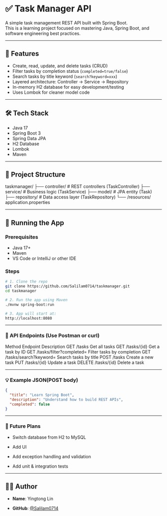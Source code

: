 # ✅ Task Manager API

A simple task management REST API built with Spring Boot.  
This is a learning project focused on mastering Java, Spring Boot, and software engineering best practices.

---

## 🚀 Features

- Create, read, update, and delete tasks (CRUD)
- Filter tasks by completion status (`completed=true/false`)
- Search tasks by title keyword (`search?keyword=xxx`)
- Layered architecture: Controller → Service → Repository
- In-memory H2 database for easy development/testing
- Uses Lombok for cleaner model code

---

## 🛠️ Tech Stack

- Java 17
- Spring Boot 3
- Spring Data JPA
- H2 Database
- Lombok
- Maven

---

## 📂 Project Structure

taskmanager/
├── controller/ # REST controllers (TaskController)
├── service/ # Business logic (TaskService)
├── model/ # JPA entity (Task)
├── repository/ # Data access layer (TaskRepository)
└── /resources/ application.properties


---

## 🧪 Running the App

### Prerequisites

- Java 17+
- Maven
- VS Code or IntelliJ or other IDE

### Steps

```bash
# 1. Clone the repo
git clone https://github.com/Salilam0714/taskmanager.git
cd taskmanager

# 2. Run the app using Maven
./mvnw spring-boot:run

# 3. App will start at:
http://localhost:8080
```
---

### 🧪 API Endpoints (Use Postman or curl)
Method	    Endpoint                    Description
GET	        /tasks	                    Get all tasks
GET	        /tasks/{id}	                Get a task by ID
GET	        /tasks/filter?completed=	  Filter tasks by completion
GET	        /tasks/search?keyword=	    Search tasks by title
POST	      /tasks	                    Create a new task
PUT	        /tasks/{id}	                Update a task
DELETE	    /tasks/{id}	                Delete a task

---

### 💡 Example JSON(POST body)
```json
{
  "title": "Learn Spring Boot",
  "description": "Understand how to build REST APIs",
  "completed": false
}
```

---

### 📌 Future Plans
- Switch database from H2 to MySQL

- Add UI

- Add exception handling and validation

- Add unit & integration tests

---

## 🙋‍♂️ Author
- **Name**: Yingtong Lin

- **GitHub**: [@Salilam0714](https://github.com/Salilam0714)